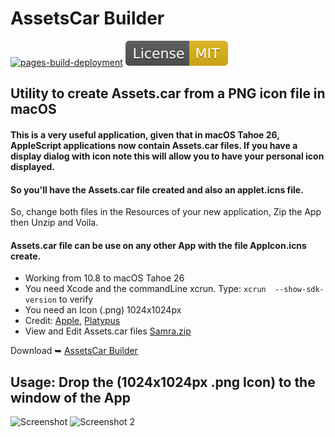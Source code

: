 # AssetsCar Builder

[![pages-build-deployment](https://github.com/chris1111/AssetsCar-Builder/actions/workflows/pages/pages-build-deployment/badge.svg)](https://github.com/chris1111/AssetsCar-Builder/actions/workflows/pages/pages-build-deployment) [![License: MIT](https://github.com/chris1111/AssetsCar-Builder/blob/main/SourcesApp/MIT.svg)](https://github.com/chris1111/AssetsCar-Builder/blob/main/LICENSE)

## Utility to create Assets.car from a PNG icon file in macOS
#### This is a very useful application, given that in macOS Tahoe 26, AppleScript applications now contain Assets.car files. If you have a display dialog with icon note this will allow you to have your personal icon displayed.

#### So you'll have the Assets.car file created and also an applet.icns file.
So, change both files in the Resources of your new application, Zip the App then Unzip and Voila.
#### Assets.car file can be use on any other App with the file AppIcon.icns create.

- Working from 10.8 to macOS Tahoe 26
- You need Xcode and the commandLine xcrun. Type: `xcrun  --show-sdk-version` to verify
- You need an Icon (.png) 1024x1024px
- Credit: [Apple](https://developer.apple.com/documentation/Xcode/managing-assets-with-asset-catalogs), [Platypus](https://github.com/sveinbjornt/Platypus)
- View and Edit Assets.car files [Samra.zip](https://github.com/chris1111/AssetsCar-Builder/raw/refs/heads/main/SourcesApp/Samra/Samra.zip)

Download ➥ [AssetsCar Builder](https://github.com/chris1111/AssetsCar-Builder/releases/tag/v1)

## Usage: Drop the (1024x1024px .png Icon) to the window of the App

<img width="521" height="520" alt="Screenshot" src="https://github.com/user-attachments/assets/7cd50399-bab8-4f3a-8486-480e06708314" />

<img width="1032" height="548" alt="Screenshot 2" src="https://github.com/user-attachments/assets/1b67bb87-e099-4a92-b720-04973918161a" />

